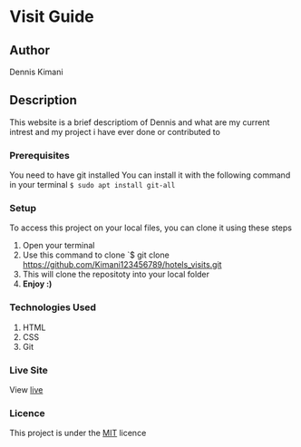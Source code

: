 # Visit Guide
## Author
Dennis Kimani
## Description
This website is a brief descriptiom of Dennis and what are my current intrest and my project i have ever done or contributed to
### Prerequisites
You need to have git installed
You can install it with the following command in your terminal
`$ sudo apt install git-all`
### Setup
To access this project on your local files, you can clone it using these steps
1. Open your terminal
1. Use this command to clone `$ git clone https://github.com/Kimani123456789/hotels_visits.git
1. This will clone the repositoty into your local folder
1. __Enjoy :)__
### Technologies Used
1. HTML
1. CSS
1. Git
### Live Site
View [live](https://dennis027.github.io/Portfolio-Landing/)
### Licence
This project is under the  [MIT](LICENSE) licence